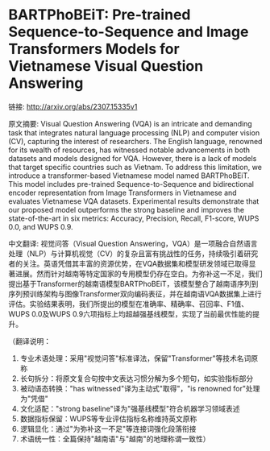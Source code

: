 # BARTPhoBEiT: Pre-trained Sequence-to-Sequence and Image Transformers Models for Vietnamese Visual Question Answering

链接: http://arxiv.org/abs/2307.15335v1

原文摘要:
Visual Question Answering (VQA) is an intricate and demanding task that
integrates natural language processing (NLP) and computer vision (CV),
capturing the interest of researchers. The English language, renowned for its
wealth of resources, has witnessed notable advancements in both datasets and
models designed for VQA. However, there is a lack of models that target
specific countries such as Vietnam. To address this limitation, we introduce a
transformer-based Vietnamese model named BARTPhoBEiT. This model includes
pre-trained Sequence-to-Sequence and bidirectional encoder representation from
Image Transformers in Vietnamese and evaluates Vietnamese VQA datasets.
Experimental results demonstrate that our proposed model outperforms the strong
baseline and improves the state-of-the-art in six metrics: Accuracy, Precision,
Recall, F1-score, WUPS 0.0, and WUPS 0.9.

中文翻译:
视觉问答（Visual Question Answering，VQA）是一项融合自然语言处理（NLP）与计算机视觉（CV）的复杂且富有挑战性的任务，持续吸引着研究者的关注。英语凭借其丰富的资源优势，在VQA数据集和模型研发领域已取得显著进展。然而针对越南等特定国家的专用模型仍存在空白。为弥补这一不足，我们提出基于Transformer的越南语模型BARTPhoBEiT，该模型整合了越南语序列到序列预训练架构与图像Transformer双向编码表征，并在越南语VQA数据集上进行评估。实验结果表明，我们所提出的模型在准确率、精确率、召回率、F1值、WUPS 0.0及WUPS 0.9六项指标上均超越强基线模型，实现了当前最优性能的提升。

（翻译说明：
1. 专业术语处理：采用"视觉问答"标准译法，保留"Transformer"等技术名词原称
2. 长句拆分：将原文复合句按中文表达习惯分解为多个短句，如实验指标部分
3. 被动语态转换："has witnessed"译为主动式"取得"，"is renowned for"处理为"凭借"
4. 文化适配："strong baseline"译为"强基线模型"符合机器学习领域表述
5. 数据指标保留：WUPS等专业评估指标名称维持英文原称
6. 逻辑显化：通过"为弥补这一不足"等连接词强化段落衔接
7. 术语统一性：全篇保持"越南语"与"越南"的地理称谓一致性）
